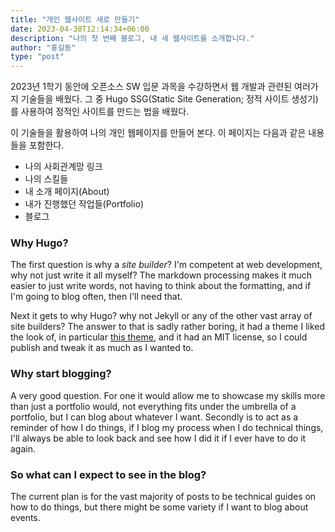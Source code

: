 ```yaml
---
title: "개인 웹사이트 새로 만들기"
date: 2023-04-30T12:14:34+06:00
description: "나의 첫 번째 블로그, 내 새 웹사이트를 소개합니다."
author: "홍길동"
type: "post"
---
```


2023년 1학기 동안에 오픈소스 SW 입문 과목을 수강하면서 웹 개발과 관련된 여러가지 기술들을 배웠다. 그 중 Hugo SSG(Static Site Generation; 정적 사이트 생성기)를 사용하여 정적인 사이트를 만드는 법을 배웠다.

이 기술들을 활용하여 나의 개인 웹페이지를 만들어 본다. 이 페이지는 다음과 같은 내용들을 포함한다.

- 나의 사회관계망 링크
- 나의 스킬들
- 내 소개 페이지(About)
- 내가 진행했던 작업들(Portfolio)
- 블로그

### Why Hugo?

The first question is why a _site builder_? I'm competent at web development, why not just write it all myself? The markdown processing makes it much easier to just write words, not having to think about the formatting, and if I'm going to blog often, then I'll need that.

Next it gets to why Hugo? why not Jekyll or any of the other vast array of site builders? The answer to that is sadly rather boring, it had a theme I liked the look of, in particular [this theme](https://github.com/themefisher/kross-hugo), and it had an MIT license, so I could publish and tweak it as much as I wanted to.

### Why start blogging?

A very good question. For one it would allow me to showcase my skills more than just a portfolio would, not everything fits under the umbrella of a portfolio, but I can blog about whatever I want. Secondly is to act as a reminder of how I do things, if I blog my process when I do technical things, I'll always be able to look back and see how I did it if I ever have to do it again.

### So what can I expect to see in the blog?

The current plan is for the vast majority of posts to be technical guides on how to do things, but there might be some variety if I want to blog about events.